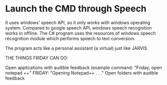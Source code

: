 # Launch the CMD through Speech


 It uses windows' speech API, so it only works with windows operating system. Compared to google speech API, windows speech recognition works in offline. The C# program uses the resources of windows speech recognition module which performs speech to text conversion.

The program acts like a personal assistant (a virtual) just like JARVIS

THE THINGS FRIDAY CAN DO:

Open applications with audible feedback (example command: "Friday, open notepad ++" FRIDAY: "Opening Notepad++ . . ."
Open folders with audible feedback
